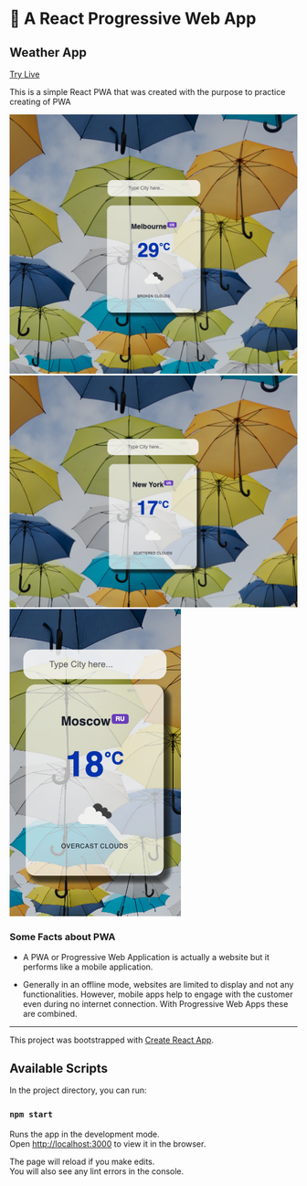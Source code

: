 # 🚀 A React Progressive Web App

## Weather App

[Try Live](https://nervous-panini-e2ae73.netlify.app/)

This is a simple React PWA that was created with the purpose to practice creating of PWA

![Weather App - PWA](/public/images/pwa1.png)
![Weather App - PWA](/public/images/pwa2.png)
![Weather App - PWA](/public/images/pwa3.png)

### Some Facts about PWA

- A PWA or Progressive Web Application is actually a website but it performs like a mobile application.

- Generally in an offline mode, websites are limited to display and not any functionalities. However, mobile apps help to engage with the customer even during no internet connection. With Progressive Web Apps these are combined.

---

This project was bootstrapped with [Create React App](https://github.com/facebook/create-react-app).

## Available Scripts

In the project directory, you can run:

### `npm start`

Runs the app in the development mode.<br />
Open [http://localhost:3000](http://localhost:3000) to view it in the browser.

The page will reload if you make edits.<br />
You will also see any lint errors in the console.
